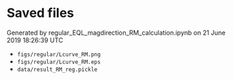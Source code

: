 # Saved files 


Generated by regular_EQL_magdirection_RM_calculation.ipynb on 21 June 2019 18:26:39 UTC

*  `figs/regular/Lcurve_RM.png` 
*  `figs/regular/Lcurve_RM.eps` 
*  `data/result_RM_reg.pickle` 
